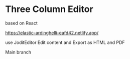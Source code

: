 # Three Column Editor

based on React

https://elastic-ardinghelli-eafd42.netlify.app/

use JoditEditor
Edit content and Export as HTML and PDF

Main branch

